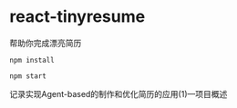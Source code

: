 # react-tinyresume
帮助你完成漂亮简历


```
npm install
```
```
npm start
```

记录实现Agent-based的制作和优化简历的应用(1)—项目概述